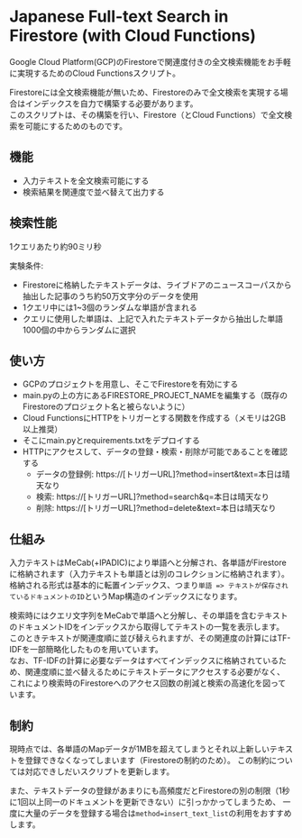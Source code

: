 # Japanese Full-text Search in Firestore (with Cloud Functions)
Google Cloud Platform(GCP)のFirestoreで関連度付きの全文検索機能をお手軽に実現するためのCloud Functionsスクリプト。

Firestoreには全文検索機能が無いため、Firestoreのみで全文検索を実現する場合はインデックスを自力で構築する必要があります。  
このスクリプトは、その構築を行い、Firestore（とCloud Functions）で全文検索を可能にするためのものです。  

## 機能
* 入力テキストを全文検索可能にする
* 検索結果を関連度で並べ替えて出力する

## 検索性能
1クエリあたり約90ミリ秒  
  
実験条件:  
* Firestoreに格納したテキストデータは、ライブドアのニュースコーパスから抽出した記事のうち約50万文字分のデータを使用
* 1クエリ中には1~3個のランダムな単語が含まれる
* クエリに使用した単語は、上記で入れたテキストデータから抽出した単語1000個の中からランダムに選択

## 使い方
* GCPのプロジェクトを用意し、そこでFirestoreを有効にする
* main.pyの上の方にあるFIRESTORE_PROJECT_NAMEを編集する（既存のFirestoreのプロジェクト名と被らないように）
* Cloud FunctionsにHTTPをトリガーとする関数を作成する（メモリは2GB以上推奨）
* そこにmain.pyとrequirements.txtをデプロイする
* HTTPにアクセスして、データの登録・検索・削除が可能であることを確認する
  * データの登録例: https://[トリガーURL]?method=insert&text=本日は晴天なり
  * 検索: https://[トリガーURL]?method=search&q=本日は晴天なり
  * 削除: https://[トリガーURL]?method=delete&text=本日は晴天なり


## 仕組み
入力テキストはMeCab(+IPADIC)により単語へと分解され、各単語がFirestoreに格納されます（入力テキストも単語とは別のコレクションに格納されます）。
格納される形式は基本的に転置インデックス、つまり`単語 => テキストが保存されているドキュメントのID`というMap構造のインデックスになります。  
  
検索時にはクエリ文字列をMeCabで単語へと分解し、その単語を含むテキストのドキュメントIDをインデックスから取得してテキストの一覧を表示します。
このときテキストが関連度順に並び替えられますが、その関連度の計算にはTF-IDFを一部簡略化したものを用いています。  
なお、TF-IDFの計算に必要なデータはすべてインデックスに格納されているため、関連度順に並べ替えるためにテキストデータにアクセスする必要がなく、
これにより検索時のFirestoreへのアクセス回数の削減と検索の高速化を図っています。

## 制約
現時点では、各単語のMapデータが1MBを超えてしまうとそれ以上新しいテキストを登録できなくなってしまいます（Firestoreの制約のため）。
この制約については対応できしだいスクリプトを更新します。  

また、テキストデータの登録があまりにも高頻度だとFirestoreの別の制限（1秒に1回以上同一のドキュメントを更新できない）に引っかかってしまうため、
一度に大量のデータを登録する場合は`method=insert_text_list`の利用をおすすめします。



